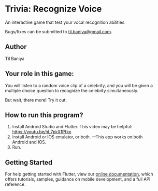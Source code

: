 # Trivia: Recognize Voice

An interactive game that test your vocal recognition abilities.

Bugs/fixes can be submitted to til.baniya@gmail.com.

## Author
Til Baniya

## Your role in this game: 
You will listen to a random voice clip of a celebrity, and you will be given a multiple choice question to recognize the celebrity simultaneously.

But wait, there more! Try it out.

## How to run this program?

1. Install Android Studio and Flutter. This video may be helpful: https://youtu.be/hL7pkX1Pfko
2. Install Android or IOS emulator, or both. --This app works on both Android and IOS.
3. Run.


## Getting Started

For help getting started with Flutter, view our
[online documentation](https://flutter.dev/docs), which offers tutorials,
samples, guidance on mobile development, and a full API reference.


